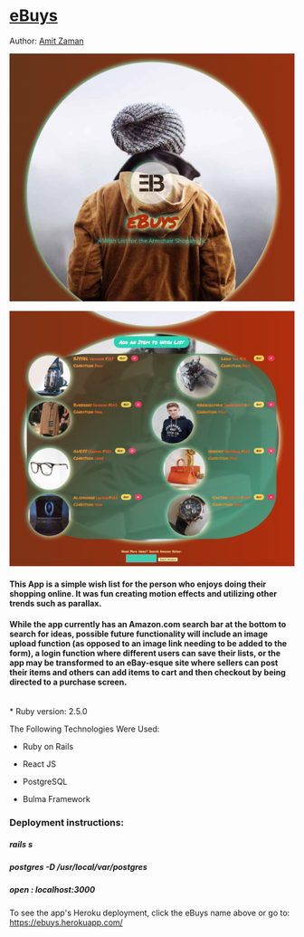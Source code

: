 # [eBuys](https://ebuys.herokuapp.com/)

Author: [Amit Zaman](https://github.com/amitzed)

<p align="center">
  <img src="ebuys1.jpg" width="650" title="hover text">
</p>
<p align="center">
  <img src="ebuys2.jpg" width="650" title="hover text">
</p>

#### This App is a simple wish list for the person who enjoys doing their shopping online.  It was fun creating motion effects and utilizing other trends such as parallax.  

#### While the app currently has an Amazon.com search bar at the bottom to search for ideas, possible future functionality will include an image upload function (as opposed to an image link needing to be added to the form), a login function where different users can save their lists, or the app may be transformed to an eBay-esque site where sellers can post their items and others can add items to cart and then checkout by being directed to a purchase screen.
<br/>
* Ruby version:
  2.5.0

The Following Technologies Were Used:

* Ruby on Rails

* React JS

* PostgreSQL

* Bulma Framework


### Deployment instructions:
 ##### rails s
 ##### postgres -D /usr/local/var/postgres
 ##### open : localhost:3000

To see the app's Heroku deployment, click the eBuys name above or go to:
https://ebuys.herokuapp.com/
